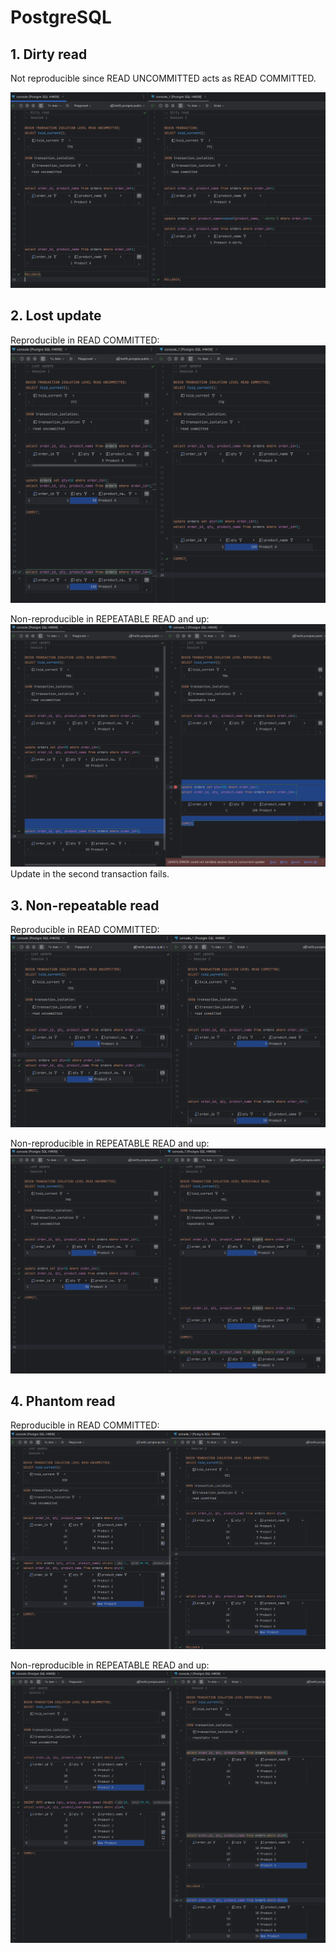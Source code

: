 # PostgreSQL

## 1. Dirty read

Not reproducible since READ UNCOMMITTED acts as READ COMMITTED.

![alt text](image.png)

## 2. Lost update

Reproducible in READ COMMITTED:
![alt text](image-1.png)

Non-reproducible in REPEATABLE READ and up:
![alt text](image-2.png)
Update in the second transaction fails. 

## 3. Non-repeatable read

Reproducible in READ COMMITTED:
![alt text](image-4.png)

Non-reproducible in REPEATABLE READ and up:
![alt text](image-3.png)

## 4. Phantom read

Reproducible in READ COMMITTED:
![alt text](image-5.png)

Non-reproducible in REPEATABLE READ and up:
![alt text](image-6.png)

